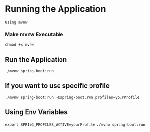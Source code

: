 
# Running the Application

`` Using mvnw ``

### Make mvnw Executable

`` chmod +x mvnw ``

## Run the Application
`` ./mvnw spring-boot:run ``

## If you want to use specific profile
`` ./mvnw spring-boot:run -Dspring-boot.run.profiles=yourProfile ``

## Using Env Variables
`` export SPRING_PROFILES_ACTIVE=yourProfile ``
`` ./mvnw spring-boot:run ``
